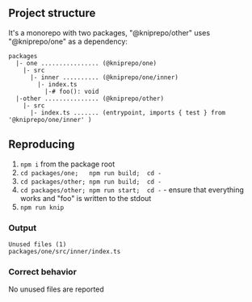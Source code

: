 
## Project structure

It's a monorepo with two packages, "@kniprepo/other" uses "@kniprepo/one" as a dependency:

```
packages
  |- one ................ (@kniprepo/one)
    |- src
      |- inner .......... (@kniprepo/one/inner)
        |- index.ts
          |-# foo(): void
  |-other ............... (@kniprepo/other)
    |- src
      |- index.ts ....... (entrypoint, imports { test } from '@kniprepo/one/inner' )

```


## Reproducing

1. `npm i` from the package root
2. `cd packages/one;   npm run build;  cd -`
3. `cd packages/other; npm run build;  cd -`
4. `cd packages/other; npm run start;  cd -` - ensure that everything works and "foo" is written to the stdout
5. `npm run knip`


### Output

```
Unused files (1)
packages/one/src/inner/index.ts
```


### Correct behavior

No unused files are reported